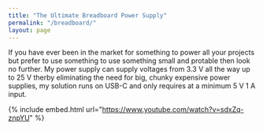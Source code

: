 ```yaml
---
title: "The Ultimate Breadboard Power Supply"
permalink: "/breadboard/"
layout: page
---
```


If you have ever been in the market for something to power all your projects but prefer to use something to use something small and protable then look no further. My power supply can supply voltages from 3.3 V all the way up to 25 V therby eliminating the need for big, chunky expensive power supplies, my solution runs on USB-C and only requires at a minimum 5 V 1 A input.    

{% include embed.html url="https://www.youtube.com/watch?v=sdxZq-znpYU" %}

